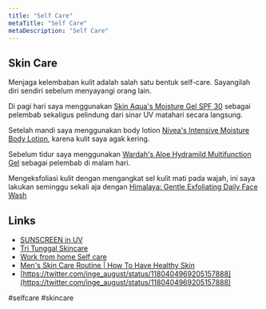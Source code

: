```yaml
---
title: "Self Care"
metaTitle: "Self Care"
metaDescription: "Self Care"
---
```


## Skin Care

Menjaga kelembaban kulit adalah salah satu bentuk self-care. Sayangilah diri sendiri sebelum menyayangi orang lain.

Di pagi hari saya menggunakan [Skin Aqua's Moisture Gel SPF 30](https://www.sociolla.com/skin-care/7363-moisture-gel.html) sebagai pelembab sekaligus pelindung dari sinar UV matahari secara langsung.

Setelah mandi saya menggunakan body lotion [Nivea's Intensive Moisture Body Lotion](https://www.nivea.co.id/produk/nivea-intensive-moisture-body-lotion-200ml-89997770000110048.html), karena kulit saya agak kering.

Sebelum tidur saya menggunakan [Wardah's Aloe Hydramild Multifunction Gel](https://www.sociolla.com/bath-body/3398-hydrating-aloe-vera-gel-100ml.html) sebagai pelembab di malam hari.

Mengeksfoliasi kulit dengan mengangkat sel kulit mati pada wajah, ini saya lakukan seminggu sekali aja dengan [Himalaya: Gentle Exfoliating Daily Face Wash](https://review.soco.id/product/skin-care/23167-gentle-exfoliating-daily-face-wash)

## Links

- [SUNSCREEN in UV](https://www.youtube.com/watch?v=GRD-xvlhGMc)
- [Tri Tunggal Skincare](https://twitter.com/inge_august/status/1156207151003529216)
- [Work from home Self care](https://distributed.blog/2020/07/22/work-from-home-self-care/)
- [Men's Skin Care Routine | How To Have Healthy Skin](https://www.youtube.com/watch?v=sI1cr4hLkwM)
- [https://twitter.com/inge_august/status/1180404969205157888](https://twitter.com/inge_august/status/1180404969205157888)

#selfcare #skincare
